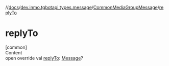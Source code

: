 //[docs](../../../index.md)/[dev.inmo.tgbotapi.types.message](../index.md)/[CommonMediaGroupMessage](index.md)/[replyTo](reply-to.md)



# replyTo  
[common]  
Content  
open override val [replyTo](reply-to.md): [Message](../../dev.inmo.tgbotapi.types.message.abstracts/-message/index.md)?  



